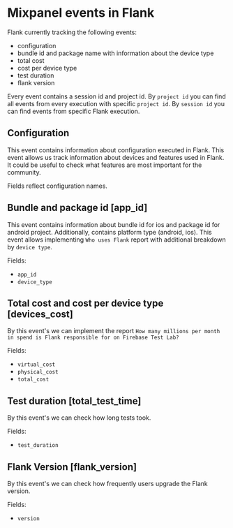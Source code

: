 # Mixpanel events in Flank

Flank currently tracking the following events:

- configuration
- bundle id and package name with information about the device type
- total cost
- cost per device type
- test duration
- flank version

Every event contains a session id and project id. By ```project id``` you can find all events from every execution with specific ```project id```. By ```session id``` you can find events from specific
Flank execution.

## Configuration

This event contains information about configuration executed in Flank. This event allows us
track information about devices and features used in Flank.
It could be useful to check what features are most important for the community.

Fields reflect configuration names.

## Bundle and package id [app_id]

This event contains information about bundle id for ios and package id for android project. Additionally,
contains platform type (android, ios). This event allows implementing ```Who uses Flank``` report with additional breakdown by ```device type```.

Fields:

- ```app_id```
- ```device_type```

## Total cost and cost per device type [devices_cost]

By this event's we can implement the report ```How many millions per month in spend is Flank responsible for on Firebase Test Lab? ```

Fields:

- ```virtual_cost```
- ```physical_cost```
- ```total_cost```

## Test duration [total_test_time]

By this event's we can check how long tests took.

Fields:

- ```test_duration```

## Flank Version [flank_version]

By this event's we can check how frequently users upgrade the Flank version.

Fields:

- ```version```
